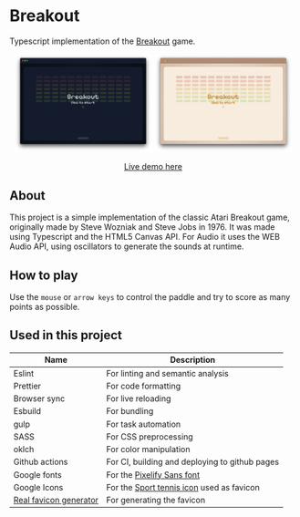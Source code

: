 # Breakout

Typescript implementation of the [Breakout](https://en.wikipedia.org/wiki/Breakout_(video_game)) game.

<center>
    <p float="left" align="center">
		<img src=".github/screenshots/screenshot01.png" style="width: 48%"/>
        <img src=".github/screenshots/screenshot02.png" style="width: 48%"/>
    </p>
</center>

<p align="center">
	<a href="https://leandrosq.github.io/js-breakout/">Live demo here</a>
</p>

## About

This project is a simple implementation of the classic Atari Breakout game, originally made by Steve Wozniak and Steve Jobs in 1976. It was made using Typescript and the HTML5 Canvas API.
For Audio it uses the WEB Audio API, using oscillators to generate the sounds at runtime.

## How to play

Use the `mouse` or `arrow keys` to control the paddle and try to score as many points as possible.

## Used in this project

| Name | Description |
| -- | -- |
| Eslint | For linting and semantic analysis |
| Prettier | For code formatting |
| Browser sync | For live reloading |
| Esbuild | For bundling |
| gulp | For task automation |
| SASS | For CSS preprocessing |
| oklch | For color manipulation |
| Github actions | For CI, building and deploying to github pages |
| Google fonts | For the [Pixelify Sans font](https://fonts.google.com/specimen/Pixelify+Sans) |
| Google Icons | For the [Sport tennis icon](https://fonts.google.com/icons?selected=Material%20Symbols%20Outlined%3Asports_tennis%3AFILL%400%3Bwght%40400%3BGRAD%400%3Bopsz%4024) used as favicon |
| [Real favicon generator](https://realfavicongenerator.net/) | For generating the favicon |
